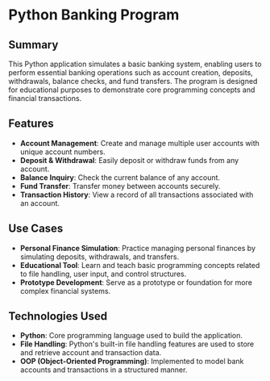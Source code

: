 # Python Banking Program

## Summary
This Python application simulates a basic banking system, enabling users to perform essential banking operations such as account creation, deposits, withdrawals, balance checks, and fund transfers. The program is designed for educational purposes to demonstrate core programming concepts and financial transactions.

## Features
- **Account Management**: Create and manage multiple user accounts with unique account numbers.
- **Deposit & Withdrawal**: Easily deposit or withdraw funds from any account.
- **Balance Inquiry**: Check the current balance of any account.
- **Fund Transfer**: Transfer money between accounts securely.
- **Transaction History**: View a record of all transactions associated with an account.

## Use Cases
- **Personal Finance Simulation**: Practice managing personal finances by simulating deposits, withdrawals, and transfers.
- **Educational Tool**: Learn and teach basic programming concepts related to file handling, user input, and control structures.
- **Prototype Development**: Serve as a prototype or foundation for more complex financial systems.

## Technologies Used
- **Python**: Core programming language used to build the application.
- **File Handling**: Python's built-in file handling features are used to store and retrieve account and transaction data.
- **OOP (Object-Oriented Programming)**: Implemented to model bank accounts and transactions in a structured manner.
